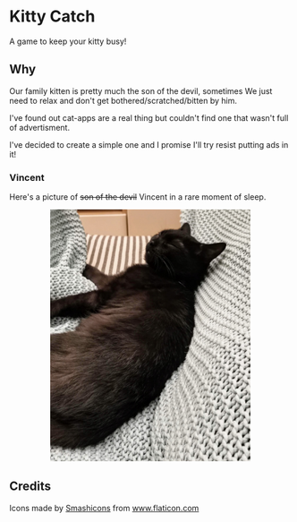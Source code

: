 # Kitty Catch

A game to keep your kitty busy!

## Why

Our family kitten is pretty much the son of the devil, sometimes We just need to relax and don't get bothered/scratched/bitten by him.

I've found out cat-apps are a real thing but couldn't find one that wasn't full of advertisment.

I've decided to create a simple one and I promise I'll try resist putting ads in it!

### Vincent

Here's a picture of ~~son of the devil~~ Vincent in a rare moment of sleep.

<p align="center"><img src="./vincent.jpg" height="450"/></p>

## Credits

<div>Icons made by <a href="https://www.flaticon.com/authors/smashicons" title="Smashicons">Smashicons</a> from <a href="https://www.flaticon.com/" title="Flaticon">www.flaticon.com</a></div>